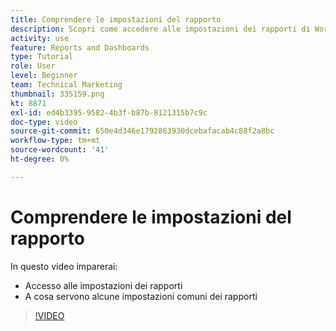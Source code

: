 ```yaml
---
title: Comprendere le impostazioni del rapporto
description: Scopri come accedere alle impostazioni dei rapporti di Workfront e per cosa vengono utilizzate alcune impostazioni comuni dei rapporti.
activity: use
feature: Reports and Dashboards
type: Tutorial
role: User
level: Beginner
team: Technical Marketing
thumbnail: 335159.png
kt: 8871
exl-id: ed4b3395-9582-4b3f-b87b-8121315b7c9c
doc-type: video
source-git-commit: 650e4d346e1792863930dcebafacab4c88f2a8bc
workflow-type: tm+mt
source-wordcount: '41'
ht-degree: 0%

---
```


# Comprendere le impostazioni del rapporto

In questo video imparerai:

* Accesso alle impostazioni dei rapporti
* A cosa servono alcune impostazioni comuni dei rapporti

>[!VIDEO](https://video.tv.adobe.com/v/335159/?quality=12&learn=on)

